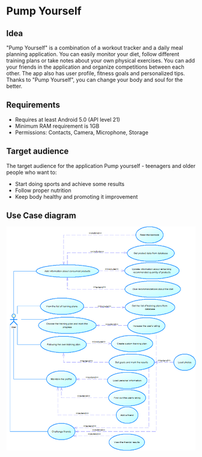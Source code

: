 # Pump Yourself

## Idea
"Pump Yourself" is a combination of a workout tracker and a daily meal planning application. You can easily monitor your diet, follow different training plans or take notes about your own physical exercises. You can add your friends in the application and organize competitions between each other. The app also has user profile, fitness goals and personalized tips. Thanks to "Pump Yourself", you can change your body and soul for the better.

## Requirements
- Requires at least Android 5.0 (API level 21)
- Minimum RAM requirement is 1GB
- Permissions: Contacts, Camera, Microphone, Storage

## Target audience
The target audience for the application Pump yourself - teenagers and older people who want to:
- Start doing sports and achieve some results
- Follow proper nutrition
- Keep body healthy and promoting it improvement

## Use Case diagram
<p align="center">
	<img src="app/src/main/res/diagrams/use_case_v1.1.png" alt="Use Case Diagram">
</p>
